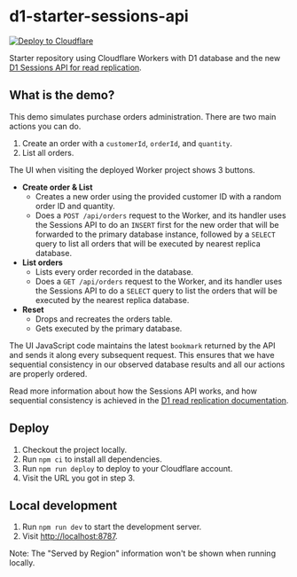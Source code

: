 # d1-starter-sessions-api

[![Deploy to Cloudflare](https://deploy.workers.cloudflare.com/button)](https://deploy.workers.cloudflare.com/?url=https://github.com/cloudflare/templates/tree/main/d1-starter-sessions-api-template)

<!-- dash-content-start -->

Starter repository using Cloudflare Workers with D1 database and the new [D1 Sessions API for read replication](https://developers.cloudflare.com/d1/best-practices/read-replication/#use-sessions-api).

## What is the demo?

This demo simulates purchase orders administration.
There are two main actions you can do.

1. Create an order with a `customerId`, `orderId`, and `quantity`.
2. List all orders.

The UI when visiting the deployed Worker project shows 3 buttons.

- **Create order & List**
  - Creates a new order using the provided customer ID with a random order ID and quantity.
  - Does a `POST /api/orders` request to the Worker, and its handler uses the Sessions API to do an `INSERT` first for the new order that will be forwarded to the primary database instance, followed by a `SELECT` query to list all orders that will be executed by nearest replica database.
- **List orders**
  - Lists every order recorded in the database.
  - Does a `GET /api/orders` request to the Worker, and its handler uses the Sessions API to do a `SELECT` query to list the orders that will be executed by the nearest replica database.
- **Reset**
  - Drops and recreates the orders table.
  - Gets executed by the primary database.

The UI JavaScript code maintains the latest `bookmark` returned by the API and sends it along every subsequent request.
This ensures that we have sequential consistency in our observed database results and all our actions are properly ordered.

Read more information about how the Sessions API works, and how sequential consistency is achieved in the [D1 read replication documentation](https://developers.cloudflare.com/d1/best-practices/read-replication/).

<!-- dash-content-end -->

## Deploy

1. Checkout the project locally.
2. Run `npm ci` to install all dependencies.
3. Run `npm run deploy` to deploy to your Cloudflare account.
4. Visit the URL you got in step 3.

## Local development

1. Run `npm run dev` to start the development server.
2. Visit <http://localhost:8787>.

Note: The "Served by Region" information won't be shown when running locally.
